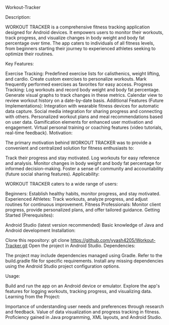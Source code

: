 Workout-Tracker

Description:

WORKOUT TRACKER is a comprehensive fitness tracking application designed for Android devices. It empowers users to monitor their workouts, track progress, and visualize changes in body weight and body fat percentage over time. The app caters to individuals of all fitness levels, from beginners starting their journey to experienced athletes seeking to optimize their routines.

Key Features:

Exercise Tracking:
Predefined exercise lists for calisthenics, weight lifting, and cardio.
Create custom exercises to personalize workouts.
Mark frequently performed exercises as favorites for easy access.
Progress Tracking:
Log workouts and record body weight and body fat percentage.
Generate visual graphs to track changes in these metrics.
Calendar view to review workout history on a date-by-date basis.
Additional Features (Future Implementations):
Integration with wearable fitness devices for automatic data capture.
Social media integration for sharing progress and connecting with others.
Personalized workout plans and meal recommendations based on user data.
Gamification elements for enhanced user motivation and engagement.
Virtual personal training or coaching features (video tutorials, real-time feedback).
Motivation:

The primary motivation behind WORKOUT TRACKER was to provide a convenient and centralized solution for fitness enthusiasts to:

Track their progress and stay motivated.
Log workouts for easy reference and analysis.
Monitor changes in body weight and body fat percentage for informed decision-making.
Foster a sense of community and accountability (future social sharing features).
Applicability:

WORKOUT TRACKER caters to a wide range of users:

Beginners: Establish healthy habits, monitor progress, and stay motivated.
Experienced Athletes: Track workouts, analyze progress, and adjust routines for continuous improvement.
Fitness Professionals: Monitor client progress, provide personalized plans, and offer tailored guidance.
Getting Started (Prerequisites):

Android Studio (latest version recommended)
Basic knowledge of Java and Android development
Installation:

Clone this repository: git clone https://github.com/yyash4205/Workout-Tracker.git
Open the project in Android Studio.
Dependencies:

The project may include dependencies managed using Gradle. Refer to the build.gradle file for specific requirements. Install any missing dependencies using the Android Studio project configuration options.

Usage:

Build and run the app on an Android device or emulator.
Explore the app's features for logging workouts, tracking progress, and visualizing data.
Learning from the Project:

Importance of understanding user needs and preferences through research and feedback.
Value of data visualization and progress tracking in fitness.
Proficiency gained in Java programming, XML layouts, and Android Studio.
